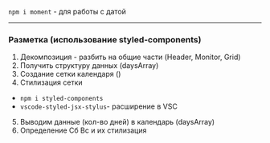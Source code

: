 `npm i moment` - для работы с датой

---

### Разметка (использование styled-components)
1. Декомпозиция - разбить на общие части (Header, Monitor, Grid)
2. Получить структуру данных (daysArray)
3. Создание сетки календаря ()
4. Стилизация сетки
  - `npm i styled-components`
  - `vscode-styled-jsx-stylus`- расширение в VSC 
5. Выводим данные (кол-во дней) в календарь (daysArray)
6. Определение Сб Вс и их стилизация